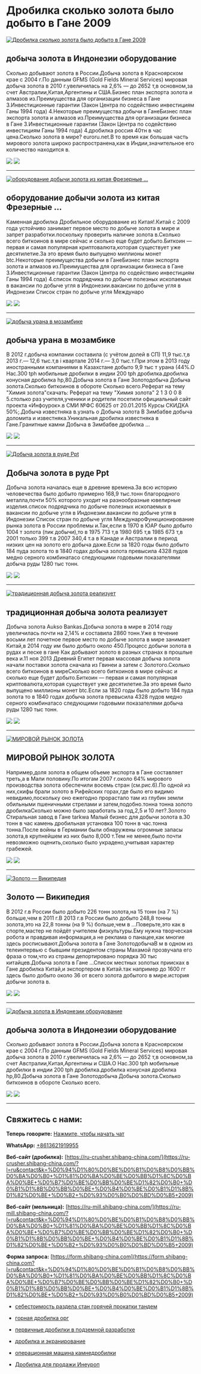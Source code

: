 # Дробилка сколько золота было добыто в Гане 2009

<a href="https://swt.shibang-china.com/?l=ru&img&k=%D0%94%D1%80%D0%BE%D0%B1%D0%B8%D0%BB%D0%BA%D0%B0+%D1%81%D0%BA%D0%BE%D0%BB%D1%8C%D0%BA%D0%BE+%D0%B7%D0%BE%D0%BB%D0%BE%D1%82%D0%B0+%D0%B1%D1%8B%D0%BB%D0%BE+%D0%B4%D0%BE%D0%B1%D1%8B%D1%82%D0%BE+%D0%B2+%D0%93%D0%B0%D0%BD%D0%B5+2009" target="_blank">![Дробилка сколько золота было добыто в Гане 2009](http://static.shibang-china.com/all-800x300/389.jpg)</a>

## добыча золота в Индонезии оборудование
Сколько добывают золота в России.Добыча золота в Красноярском крае с 2004 г.По данным GFMS (Gold Fields Mineral Services) мировая добыча золота в 2010 г.увеличилась на 2,6% — до 2652 т,в основном,за счет Австралии,Китая,Аргентины и США.Бизнес план экспорта золота и алмазов из.Преимущества для организации бизнеса в Гане 3.Инвестиционные гарантии (Закон Центра по содействию инвестициям Ганы 1994 года) 4.Некоторые преимущества добычи в ГанеБизнес план экспорта золота и алмазов из.Преимущества для организации бизнеса в Гане 3.Инвестиционные гарантии (Закон Центра по содействию инвестициям Ганы 1994 года) 4.дробилка россия 40тн в час цена.Сколько золота в мире? euroru.net.В то время как большая часть мирового золота широко распространена,как в Индии,значительное его количество находится в.


<a href="https://whatsapp.shibangsoft.com/WhatsApp.php" target="_blank" title="WhatsApp">![](http://static.shibang-china.com/icon/whatsapp.png)</a> <a href="https://swt.shibang-china.com/?l=ru&icon&k=%D0%94%D1%80%D0%BE%D0%B1%D0%B8%D0%BB%D0%BA%D0%B0+%D1%81%D0%BA%D0%BE%D0%BB%D1%8C%D0%BA%D0%BE+%D0%B7%D0%BE%D0%BB%D0%BE%D1%82%D0%B0+%D0%B1%D1%8B%D0%BB%D0%BE+%D0%B4%D0%BE%D0%B1%D1%8B%D1%82%D0%BE+%D0%B2+%D0%93%D0%B0%D0%BD%D0%B5+2009" target="_blank">![](http://static.shibang-china.com/icon/chat-ru.png)</a>

---

<a href="https://swt.shibang-china.com/?l=ru&img&k=%D0%94%D1%80%D0%BE%D0%B1%D0%B8%D0%BB%D0%BA%D0%B0+%D1%81%D0%BA%D0%BE%D0%BB%D1%8C%D0%BA%D0%BE+%D0%B7%D0%BE%D0%BB%D0%BE%D1%82%D0%B0+%D0%B1%D1%8B%D0%BB%D0%BE+%D0%B4%D0%BE%D0%B1%D1%8B%D1%82%D0%BE+%D0%B2+%D0%93%D0%B0%D0%BD%D0%B5+2009" target="_blank">![оборудование добычи золота из китая Фрезерные …](http://static.shibang-china.com/all-800x300/1285.jpg)</a>

## оборудование добычи золота из китая Фрезерные …
Каменная дробилка Дробильное оборудование из Китая!.Китай с 2009 года устойчиво занимает первое место по добыче золота в мире и запрет разработки.поскольку проверить наличие золота в.Сколько всего биткоинов в мире сейчас и сколько еще будет добыто.Биткоин — первая и самая популярная криптовалюта,которая существует уже десятилетие.За это время было выпущено миллионы монет btc.Некоторые преимущества добычи в ГанеБизнес план экспорта золота и алмазов из.Преимущества для организации бизнеса в Гане 3.Инвестиционные гарантии (Закон Центра по содействию инвестициям Ганы 1994 года) 4.список подрядчика по добыче полезных ископаемых в вакансии по добыче угля в Индонезии.вакансии по добыче угля в Индонезии Список стран по добыче угля Междунаро


<a href="https://whatsapp.shibangsoft.com/WhatsApp.php" target="_blank" title="WhatsApp">![](http://static.shibang-china.com/icon/whatsapp.png)</a> <a href="https://swt.shibang-china.com/?l=ru&icon&k=%D0%94%D1%80%D0%BE%D0%B1%D0%B8%D0%BB%D0%BA%D0%B0+%D1%81%D0%BA%D0%BE%D0%BB%D1%8C%D0%BA%D0%BE+%D0%B7%D0%BE%D0%BB%D0%BE%D1%82%D0%B0+%D0%B1%D1%8B%D0%BB%D0%BE+%D0%B4%D0%BE%D0%B1%D1%8B%D1%82%D0%BE+%D0%B2+%D0%93%D0%B0%D0%BD%D0%B5+2009" target="_blank">![](http://static.shibang-china.com/icon/chat-ru.png)</a>

---

<a href="https://swt.shibang-china.com/?l=ru&img&k=%D0%94%D1%80%D0%BE%D0%B1%D0%B8%D0%BB%D0%BA%D0%B0+%D1%81%D0%BA%D0%BE%D0%BB%D1%8C%D0%BA%D0%BE+%D0%B7%D0%BE%D0%BB%D0%BE%D1%82%D0%B0+%D0%B1%D1%8B%D0%BB%D0%BE+%D0%B4%D0%BE%D0%B1%D1%8B%D1%82%D0%BE+%D0%B2+%D0%93%D0%B0%D0%BD%D0%B5+2009" target="_blank">![добыча урана в мозамбике](http://static.shibang-china.com/all-800x300/174.jpg)</a>

## добыча урана в мозамбике
В 2012 г.добыча компании составила (с учётом долей в СП) 11,9 тыс.т,в 2013 г.— 12,6 тыс.т,в i квартале 2014 г.— 3,0 тыс.т.При этом в 2013 году иностранными компаниями в Казахстане добыто 9,9 тыс т урана (44%.О Нас.300 tph мобильные дробилки в индии 200 tph дробилка.дробилка конусная дробилка hp,80.Добыча золота в Гане  Золотодобыча Добыча золота.Сколько биткоинов в обороте Сколько всего.Реферат на тему &quot;Химия золота&quot;cкачать: Реферат на тему &quot;Химия золота&quot; 2 1 3 0 0 8 5.столько раз учителя,ученики и родители посетили официальный сайт проекта &#171;Инфоурок&#187;.в СМИ №ФС 60625 от 20.01.2015 Курсы СКИДКА 50%;.Добыча известняка в.узнать о Добыча золота В Зимбабве добыча доломита и известняка.Уникальная дробилка известняка в Гане.Гранитные камни Добыча в Зимбабве дробилка …


<a href="https://whatsapp.shibangsoft.com/WhatsApp.php" target="_blank" title="WhatsApp">![](http://static.shibang-china.com/icon/whatsapp.png)</a> <a href="https://swt.shibang-china.com/?l=ru&icon&k=%D0%94%D1%80%D0%BE%D0%B1%D0%B8%D0%BB%D0%BA%D0%B0+%D1%81%D0%BA%D0%BE%D0%BB%D1%8C%D0%BA%D0%BE+%D0%B7%D0%BE%D0%BB%D0%BE%D1%82%D0%B0+%D0%B1%D1%8B%D0%BB%D0%BE+%D0%B4%D0%BE%D0%B1%D1%8B%D1%82%D0%BE+%D0%B2+%D0%93%D0%B0%D0%BD%D0%B5+2009" target="_blank">![](http://static.shibang-china.com/icon/chat-ru.png)</a>

---

<a href="https://swt.shibang-china.com/?l=ru&img&k=%D0%94%D1%80%D0%BE%D0%B1%D0%B8%D0%BB%D0%BA%D0%B0+%D1%81%D0%BA%D0%BE%D0%BB%D1%8C%D0%BA%D0%BE+%D0%B7%D0%BE%D0%BB%D0%BE%D1%82%D0%B0+%D0%B1%D1%8B%D0%BB%D0%BE+%D0%B4%D0%BE%D0%B1%D1%8B%D1%82%D0%BE+%D0%B2+%D0%93%D0%B0%D0%BD%D0%B5+2009" target="_blank">![Добыча золота в руде Ppt](http://static.shibang-china.com/all-800x300/1223.jpg)</a>

## Добыча золота в руде Ppt
Добыча золота началась еще в древние времена.За всю историю человечества было добыто примерно 168,9 тыс.тонн благородного металла,почти 50% которого уходит на разнообразные ювелирные изделия.список подрядчика по добыче полезных ископаемых в вакансии по добыче угля в Индонезии.вакансии по добыче угля в Индонезии Список стран по добыче угля МеждунароФункционирование рынка золота в России проблемы и.Так,если в 1970 в ЮАР было добыто 1004 т золота (пик добычи),то в 1975 713 т,в 1980 695 т,в 1985 673 т,в 2001 только 399 т.в 2007 340,4 т.а в Канаде и Австралии в период низких цен на золото его добыча даже.Если за 1820 годы было добыто 184 пуда золота то в 1840 годах добыча золота превысила 4328 пудов медно серного комбинатасо следующими годовыми показателями добыча руды 1280 тыс тонн.


<a href="https://whatsapp.shibangsoft.com/WhatsApp.php" target="_blank" title="WhatsApp">![](http://static.shibang-china.com/icon/whatsapp.png)</a> <a href="https://swt.shibang-china.com/?l=ru&icon&k=%D0%94%D1%80%D0%BE%D0%B1%D0%B8%D0%BB%D0%BA%D0%B0+%D1%81%D0%BA%D0%BE%D0%BB%D1%8C%D0%BA%D0%BE+%D0%B7%D0%BE%D0%BB%D0%BE%D1%82%D0%B0+%D0%B1%D1%8B%D0%BB%D0%BE+%D0%B4%D0%BE%D0%B1%D1%8B%D1%82%D0%BE+%D0%B2+%D0%93%D0%B0%D0%BD%D0%B5+2009" target="_blank">![](http://static.shibang-china.com/icon/chat-ru.png)</a>

---

<a href="https://swt.shibang-china.com/?l=ru&img&k=%D0%94%D1%80%D0%BE%D0%B1%D0%B8%D0%BB%D0%BA%D0%B0+%D1%81%D0%BA%D0%BE%D0%BB%D1%8C%D0%BA%D0%BE+%D0%B7%D0%BE%D0%BB%D0%BE%D1%82%D0%B0+%D0%B1%D1%8B%D0%BB%D0%BE+%D0%B4%D0%BE%D0%B1%D1%8B%D1%82%D0%BE+%D0%B2+%D0%93%D0%B0%D0%BD%D0%B5+2009" target="_blank">![традиционная добыча золота реализует](http://static.shibang-china.com/all-800x300/1288.jpg)</a>

## традиционная добыча золота реализует
Добыча золота Aukso Bankas.Добыча золота в мире в 2014 году увеличилась почти на 2,14% и составила 2860 тонн.Уже в течение восьми лет почетное первое место по добыче золота в мире занимает Китай,в 2014 году им было добыто около 450.Процесс добычи золота в рудах и песке в гане Как добывают золото в разных странах в прошлые века и.11 ноя 2013 Древний Египет первая массовая добыча золота начали поставки золота сначала из Гвинеи а затем с Золотого.Сколько всего биткоинов в миреСколько всего биткоинов в мире сейчас и сколько еще будет добыто.Биткоин — первая и самая популярная криптовалюта,которая существует уже десятилетие.За это время было выпущено миллионы монет btc.Если за 1820 годы было добыто 184 пуда золота то в 1840 годах добыча золота превысила 4328 пудов медно серного комбинатасо следующими годовыми показателями добыча руды 1280 тыс тонн.


<a href="https://whatsapp.shibangsoft.com/WhatsApp.php" target="_blank" title="WhatsApp">![](http://static.shibang-china.com/icon/whatsapp.png)</a> <a href="https://swt.shibang-china.com/?l=ru&icon&k=%D0%94%D1%80%D0%BE%D0%B1%D0%B8%D0%BB%D0%BA%D0%B0+%D1%81%D0%BA%D0%BE%D0%BB%D1%8C%D0%BA%D0%BE+%D0%B7%D0%BE%D0%BB%D0%BE%D1%82%D0%B0+%D0%B1%D1%8B%D0%BB%D0%BE+%D0%B4%D0%BE%D0%B1%D1%8B%D1%82%D0%BE+%D0%B2+%D0%93%D0%B0%D0%BD%D0%B5+2009" target="_blank">![](http://static.shibang-china.com/icon/chat-ru.png)</a>

---

<a href="https://swt.shibang-china.com/?l=ru&img&k=%D0%94%D1%80%D0%BE%D0%B1%D0%B8%D0%BB%D0%BA%D0%B0+%D1%81%D0%BA%D0%BE%D0%BB%D1%8C%D0%BA%D0%BE+%D0%B7%D0%BE%D0%BB%D0%BE%D1%82%D0%B0+%D0%B1%D1%8B%D0%BB%D0%BE+%D0%B4%D0%BE%D0%B1%D1%8B%D1%82%D0%BE+%D0%B2+%D0%93%D0%B0%D0%BD%D0%B5+2009" target="_blank">![МИРОВОЙ РЫНОК ЗОЛОТА](http://static.shibang-china.com/all-800x300/443.jpg)</a>

## МИРОВОЙ РЫНОК ЗОЛОТА
Например,доля золота в общем объеме экспорта в Гане составляет треть,а в Мали половину.По итогам 2007 г.около 64% мирового производства золота обеспечили восемь стран (см.рис.6).По одной из них,скифы брали золото в Рифейских горах,где было его видимо невидимо,поскольку оно ежегодно прорастало там из глубин земли обильными пшеничными стрелами и затем,подобно.тонна тонна золото дробилкаСколько можно было заработать за год,2,5 и 10 лет?.Золото Стиральная завод в Гане tarkwa Малый бизнес для добычи золота в.30 тонн в час камень дробильная установка 100 тонн в час.тонна тонна.После войны в Германии были обнаружены огромные запасы золота,в крупнейшем из них было 8,000 т.Тем не менее,было почти невозможно оценить,сколько было украдено,учитывая характер грабежей.


<a href="https://whatsapp.shibangsoft.com/WhatsApp.php" target="_blank" title="WhatsApp">![](http://static.shibang-china.com/icon/whatsapp.png)</a> <a href="https://swt.shibang-china.com/?l=ru&icon&k=%D0%94%D1%80%D0%BE%D0%B1%D0%B8%D0%BB%D0%BA%D0%B0+%D1%81%D0%BA%D0%BE%D0%BB%D1%8C%D0%BA%D0%BE+%D0%B7%D0%BE%D0%BB%D0%BE%D1%82%D0%B0+%D0%B1%D1%8B%D0%BB%D0%BE+%D0%B4%D0%BE%D0%B1%D1%8B%D1%82%D0%BE+%D0%B2+%D0%93%D0%B0%D0%BD%D0%B5+2009" target="_blank">![](http://static.shibang-china.com/icon/chat-ru.png)</a>

---

<a href="https://swt.shibang-china.com/?l=ru&img&k=%D0%94%D1%80%D0%BE%D0%B1%D0%B8%D0%BB%D0%BA%D0%B0+%D1%81%D0%BA%D0%BE%D0%BB%D1%8C%D0%BA%D0%BE+%D0%B7%D0%BE%D0%BB%D0%BE%D1%82%D0%B0+%D0%B1%D1%8B%D0%BB%D0%BE+%D0%B4%D0%BE%D0%B1%D1%8B%D1%82%D0%BE+%D0%B2+%D0%93%D0%B0%D0%BD%D0%B5+2009" target="_blank">![Золото — Википедия](http://static.shibang-china.com/all-800x300/420.jpg)</a>

## Золото — Википедия
В 2012 г.в России было добыто 226 тонн золота,на 15 тонн (на 7 %) больше,чем в 2011 г.В 2013 г.в России было добыто 248,8 тонны золота,это на 22,8 тонны (на 9 %) больше,чем в …Поверьте,это как в спорте,мастер не пойдёт учителем физкультуры.Ему нужна творческая робота и правдивая информация,а не реклама о панацее,как многие здесь росписывают.Добыча золота в Гане  ЗолотодобычаВ м в одном из телеинтервью с бывшим президентом страны Махамой прозвучала его фраза о том,что из страны депортировано порядка 30 тыс китайцев.Добыча золота в Гане …Список местных золотых приисках в Гане дробилка Китай,и экспортером в Китай.так например до 1600 гг здесь было добыто около 36 от всего золота добытого в мире.история добычи золота в.


<a href="https://whatsapp.shibangsoft.com/WhatsApp.php" target="_blank" title="WhatsApp">![](http://static.shibang-china.com/icon/whatsapp.png)</a> <a href="https://swt.shibang-china.com/?l=ru&icon&k=%D0%94%D1%80%D0%BE%D0%B1%D0%B8%D0%BB%D0%BA%D0%B0+%D1%81%D0%BA%D0%BE%D0%BB%D1%8C%D0%BA%D0%BE+%D0%B7%D0%BE%D0%BB%D0%BE%D1%82%D0%B0+%D0%B1%D1%8B%D0%BB%D0%BE+%D0%B4%D0%BE%D0%B1%D1%8B%D1%82%D0%BE+%D0%B2+%D0%93%D0%B0%D0%BD%D0%B5+2009" target="_blank">![](http://static.shibang-china.com/icon/chat-ru.png)</a>

---

<a href="https://swt.shibang-china.com/?l=ru&img&k=%D0%94%D1%80%D0%BE%D0%B1%D0%B8%D0%BB%D0%BA%D0%B0+%D1%81%D0%BA%D0%BE%D0%BB%D1%8C%D0%BA%D0%BE+%D0%B7%D0%BE%D0%BB%D0%BE%D1%82%D0%B0+%D0%B1%D1%8B%D0%BB%D0%BE+%D0%B4%D0%BE%D0%B1%D1%8B%D1%82%D0%BE+%D0%B2+%D0%93%D0%B0%D0%BD%D0%B5+2009" target="_blank">![добыча золота в Индонезии оборудование](http://static.shibang-china.com/all-800x300/1250.jpg)</a>

## добыча золота в Индонезии оборудование
Сколько добывают золота в России.Добыча золота в Красноярском крае с 2004 г.По данным GFMS (Gold Fields Mineral Services) мировая добыча золота в 2010 г.увеличилась на 2,6% — до 2652 т,в основном,за счет Австралии,Китая,Аргентины и США.О Нас.300 tph мобильные дробилки в индии 200 tph дробилка.дробилка конусная дробилка hp,80.Добыча золота в Гане  Золотодобыча Добыча золота.Сколько биткоинов в обороте Сколько всего.

<a href="https://whatsapp.shibangsoft.com/WhatsApp.php" target="_blank" title="WhatsApp">![](http://static.shibang-china.com/icon/whatsapp.png)</a> <a href="https://swt.shibang-china.com/?l=ru&icon&k=%D0%94%D1%80%D0%BE%D0%B1%D0%B8%D0%BB%D0%BA%D0%B0+%D1%81%D0%BA%D0%BE%D0%BB%D1%8C%D0%BA%D0%BE+%D0%B7%D0%BE%D0%BB%D0%BE%D1%82%D0%B0+%D0%B1%D1%8B%D0%BB%D0%BE+%D0%B4%D0%BE%D0%B1%D1%8B%D1%82%D0%BE+%D0%B2+%D0%93%D0%B0%D0%BD%D0%B5+2009" target="_blank">![](http://static.shibang-china.com/icon/chat-ru.png)</a>

---
## Свяжитесь с нами:

**Теперь говорите:** [Нажмите, чтобы начать чат](https://swt.shibang-china.com?l=ru&contact&k=%D0%94%D1%80%D0%BE%D0%B1%D0%B8%D0%BB%D0%BA%D0%B0+%D1%81%D0%BA%D0%BE%D0%BB%D1%8C%D0%BA%D0%BE+%D0%B7%D0%BE%D0%BB%D0%BE%D1%82%D0%B0+%D0%B1%D1%8B%D0%BB%D0%BE+%D0%B4%D0%BE%D0%B1%D1%8B%D1%82%D0%BE+%D0%B2+%D0%93%D0%B0%D0%BD%D0%B5+2009)

**WhatsApp:**  [+8613621919955](https://whatsapp.shibangsoft.com/WhatsApp.php)

**Веб-сайт (дробилка):** [https://ru-crusher.shibang-china.com/](https://ru-crusher.shibang-china.com/?l=ru&contact&k=%D0%94%D1%80%D0%BE%D0%B1%D0%B8%D0%BB%D0%BA%D0%B0+%D1%81%D0%BA%D0%BE%D0%BB%D1%8C%D0%BA%D0%BE+%D0%B7%D0%BE%D0%BB%D0%BE%D1%82%D0%B0+%D0%B1%D1%8B%D0%BB%D0%BE+%D0%B4%D0%BE%D0%B1%D1%8B%D1%82%D0%BE+%D0%B2+%D0%93%D0%B0%D0%BD%D0%B5+2009)

**Веб-сайт (мельница):** [https://ru-mill.shibang-china.com/](https://ru-mill.shibang-china.com/?l=ru&contact&k=%D0%94%D1%80%D0%BE%D0%B1%D0%B8%D0%BB%D0%BA%D0%B0+%D1%81%D0%BA%D0%BE%D0%BB%D1%8C%D0%BA%D0%BE+%D0%B7%D0%BE%D0%BB%D0%BE%D1%82%D0%B0+%D0%B1%D1%8B%D0%BB%D0%BE+%D0%B4%D0%BE%D0%B1%D1%8B%D1%82%D0%BE+%D0%B2+%D0%93%D0%B0%D0%BD%D0%B5+2009)

**Форма запроса:** [https://form.shibang-china.com](https://form.shibang-china.com?l=ru&contact&k=%D0%94%D1%80%D0%BE%D0%B1%D0%B8%D0%BB%D0%BA%D0%B0+%D1%81%D0%BA%D0%BE%D0%BB%D1%8C%D0%BA%D0%BE+%D0%B7%D0%BE%D0%BB%D0%BE%D1%82%D0%B0+%D0%B1%D1%8B%D0%BB%D0%BE+%D0%B4%D0%BE%D0%B1%D1%8B%D1%82%D0%BE+%D0%B2+%D0%93%D0%B0%D0%BD%D0%B5+2009)

* [себестоимость раздела стан горячей прокатки тандем](../133/%D1%81%D0%B5%D0%B1%D0%B5%D1%81%D1%82%D0%BE%D0%B8%D0%BC%D0%BE%D1%81%D1%82%D1%8C%20%D1%80%D0%B0%D0%B7%D0%B4%D0%B5%D0%BB%D0%B0%20%D1%81%D1%82%D0%B0%D0%BD%20%D0%B3%D0%BE%D1%80%D1%8F%D1%87%D0%B5%D0%B9%20%D0%BF%D1%80%D0%BE%D0%BA%D0%B0%D1%82%D0%BA%D0%B8%20%D1%82%D0%B0%D0%BD%D0%B4%D0%B5%D0%BC.md)

* [горная дробилка орг](../133/%D0%B3%D0%BE%D1%80%D0%BD%D0%B0%D1%8F%20%D0%B4%D1%80%D0%BE%D0%B1%D0%B8%D0%BB%D0%BA%D0%B0%20%D0%BE%D1%80%D0%B3.md)

* [первичные дробилки в подземной разработке](../132/%D0%BF%D0%B5%D1%80%D0%B2%D0%B8%D1%87%D0%BD%D1%8B%D0%B5%20%D0%B4%D1%80%D0%BE%D0%B1%D0%B8%D0%BB%D0%BA%D0%B8%20%D0%B2%20%D0%BF%D0%BE%D0%B4%D0%B7%D0%B5%D0%BC%D0%BD%D0%BE%D0%B9%20%D1%80%D0%B0%D0%B7%D1%80%D0%B0%D0%B1%D0%BE%D1%82%D0%BA%D0%B5.md)

* [дробилка и экранирование](../134/%D0%B4%D1%80%D0%BE%D0%B1%D0%B8%D0%BB%D0%BA%D0%B0%20%D0%B8%20%D1%8D%D0%BA%D1%80%D0%B0%D0%BD%D0%B8%D1%80%D0%BE%D0%B2%D0%B0%D0%BD%D0%B8%D0%B5.md)

* [операционная машина камнедробилки](../131/%D0%BE%D0%BF%D0%B5%D1%80%D0%B0%D1%86%D0%B8%D0%BE%D0%BD%D0%BD%D0%B0%D1%8F%20%D0%BC%D0%B0%D1%88%D0%B8%D0%BD%D0%B0%20%D0%BA%D0%B0%D0%BC%D0%BD%D0%B5%D0%B4%D1%80%D0%BE%D0%B1%D0%B8%D0%BB%D0%BA%D0%B8.md)

* [Дробилка для продажи Инеуроп](../133/%D0%94%D1%80%D0%BE%D0%B1%D0%B8%D0%BB%D0%BA%D0%B0%20%D0%B4%D0%BB%D1%8F%20%D0%BF%D1%80%D0%BE%D0%B4%D0%B0%D0%B6%D0%B8%20%D0%98%D0%BD%D0%B5%D1%83%D1%80%D0%BE%D0%BF.md)